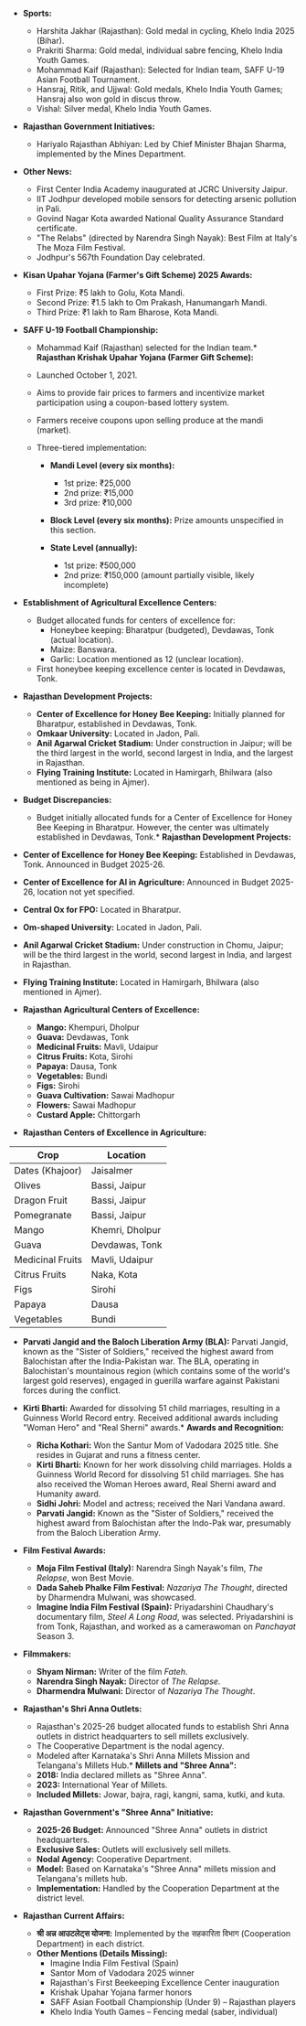 *   **Sports:**
    *   Harshita Jakhar (Rajasthan): Gold medal in cycling, Khelo India 2025 (Bihar).
    *   Prakriti Sharma: Gold medal, individual sabre fencing, Khelo India Youth Games.
    *   Mohammad Kaif (Rajasthan): Selected for Indian team, SAFF U-19 Asian Football Tournament.
    *   Hansraj, Ritik, and Ujjwal: Gold medals, Khelo India Youth Games; Hansraj also won gold in discus throw.
    *   Vishal: Silver medal, Khelo India Youth Games.

*   **Rajasthan Government Initiatives:**
    *   Hariyalo Rajasthan Abhiyan: Led by Chief Minister Bhajan Sharma, implemented by the Mines Department.

*   **Other News:**
    *   First Center India Academy inaugurated at JCRC University Jaipur.
    *   IIT Jodhpur developed mobile sensors for detecting arsenic pollution in Pali.
    *   Govind Nagar Kota awarded National Quality Assurance Standard certificate.
    *   "The Relabs" (directed by Narendra Singh Nayak): Best Film at Italy's The Moza Film Festival.
    *   Jodhpur's 567th Foundation Day celebrated.

*   **Kisan Upahar Yojana (Farmer's Gift Scheme) 2025 Awards:**
    *   First Prize: ₹5 lakh to Golu, Kota Mandi.
    *   Second Prize: ₹1.5 lakh to Om Prakash, Hanumangarh Mandi.
    *   Third Prize: ₹1 lakh to Ram Bharose, Kota Mandi.

*   **SAFF U-19 Football Championship:**
    *   Mohammad Kaif (Rajasthan) selected for the Indian team.*   **Rajasthan Krishak Upahar Yojana (Farmer Gift Scheme):**

    *   Launched October 1, 2021.
    *   Aims to provide fair prices to farmers and incentivize market participation using a coupon-based lottery system.
    *   Farmers receive coupons upon selling produce at the mandi (market).
    *   Three-tiered implementation:

        *   **Mandi Level (every six months):**

            *   1st prize: ₹25,000
            *   2nd prize: ₹15,000
            *   3rd prize: ₹10,000
        *   **Block Level (every six months):** Prize amounts unspecified in this section.
        *   **State Level (annually):**

            *   1st prize: ₹500,000
            *   2nd prize: ₹150,000 (amount partially visible, likely incomplete)
*   **Establishment of Agricultural Excellence Centers:**

    *   Budget allocated funds for centers of excellence for:
        *   Honeybee keeping: Bharatpur (budgeted), Devdawas, Tonk (actual location).
        *   Maize: Banswara.
        *   Garlic: Location mentioned as 12 (unclear location).
    *   First honeybee keeping excellence center is located in Devdawas, Tonk.
*   **Rajasthan Development Projects:**

    *   **Center of Excellence for Honey Bee Keeping:** Initially planned for Bharatpur, established in Devdawas, Tonk.
    *   **Omkaar University:** Located in Jadon, Pali.
    *   **Anil Agarwal Cricket Stadium:** Under construction in Jaipur; will be the third largest in the world, second largest in India, and the largest in Rajasthan.
    *   **Flying Training Institute:** Located in Hamirgarh, Bhilwara (also mentioned as being in Ajmer).
*   **Budget Discrepancies:**

    *   Budget initially allocated funds for a Center of Excellence for Honey Bee Keeping in Bharatpur. However, the center was ultimately established in Devdawas, Tonk.* **Rajasthan Development Projects:**

  * **Center of Excellence for Honey Bee Keeping:** Established in Devdawas, Tonk. Announced in Budget 2025-26.
  * **Center of Excellence for AI in Agriculture:** Announced in Budget 2025-26, location not yet specified.
  * **Central Ox for FPO:** Located in Bharatpur.
  * **Om-shaped University:** Located in Jadon, Pali.
  * **Anil Agarwal Cricket Stadium:** Under construction in Chomu, Jaipur; will be the third largest in the world, second largest in India, and largest in Rajasthan.
  * **Flying Training Institute:** Located in Hamirgarh, Bhilwara (also mentioned in Ajmer).

* **Rajasthan Agricultural Centers of Excellence:**

  * **Mango:** Khempuri, Dholpur
  * **Guava:** Devdawas, Tonk
  * **Medicinal Fruits:** Mavli, Udaipur
  * **Citrus Fruits:** Kota, Sirohi
  * **Papaya:** Dausa, Tonk
  * **Vegetables:** Bundi
  * **Figs:** Sirohi
  * **Guava Cultivation:** Sawai Madhopur
  * **Flowers:** Sawai Madhopur
  * **Custard Apple:** Chittorgarh

* **Rajasthan Centers of Excellence in Agriculture:**

| Crop          | Location          |
|---------------|-------------------|
| Dates (Khajoor)| Jaisalmer         |
| Olives         | Bassi, Jaipur     |
| Dragon Fruit   | Bassi, Jaipur     |
| Pomegranate    | Bassi, Jaipur     |
| Mango          | Khemri, Dholpur   |
| Guava          | Devdawas, Tonk    |
| Medicinal Fruits | Mavli, Udaipur    |
| Citrus Fruits  | Naka, Kota        |
| Figs           | Sirohi            |
| Papaya         | Dausa             |
| Vegetables     | Bundi             |

* **Parvati Jangid and the Baloch Liberation Army (BLA):** Parvati Jangid, known as the "Sister of Soldiers," received the highest award from Balochistan after the India-Pakistan war. The BLA, operating in Balochistan's mountainous region (which contains some of the world's largest gold reserves), engaged in guerilla warfare against Pakistani forces during the conflict.

* **Kirti Bharti:** Awarded for dissolving 51 child marriages, resulting in a Guinness World Record entry. Received additional awards including "Woman Hero" and "Real Sherni" awards.*   **Awards and Recognition:**
    *   **Richa Kothari:** Won the Santur Mom of Vadodara 2025 title. She resides in Gujarat and runs a fitness center.
    *   **Kirti Bharti:** Known for her work dissolving child marriages. Holds a Guinness World Record for dissolving 51 child marriages. She has also received the Woman Heroes award, Real Sherni award and Humanity award.
    *   **Sidhi Johri:** Model and actress; received the Nari Vandana award.
    *   **Parvati Jangid:** Known as the "Sister of Soldiers," received the highest award from Balochistan after the Indo-Pak war, presumably from the Baloch Liberation Army.

*   **Film Festival Awards:**
    *   **Moja Film Festival (Italy):** Narendra Singh Nayak's film, *The Relapse*, won Best Movie.
    *   **Dada Saheb Phalke Film Festival:** *Nazariya The Thought*, directed by Dharmendra Mulwani, was showcased.
    *   **Imagine India Film Festival (Spain):** Priyadarshini Chaudhary's documentary film, *Steel A Long Road*, was selected. Priyadarshini is from Tonk, Rajasthan, and worked as a camerawoman on *Panchayat* Season 3.

*   **Filmmakers:**
    *   **Shyam Nirman:** Writer of the film *Fateh*.
    *   **Narendra Singh Nayak:** Director of *The Relapse*.
    *   **Dharmendra Mulwani:** Director of *Nazariya The Thought*.

*   **Rajasthan's Shri Anna Outlets:**
    *   Rajasthan's 2025-26 budget allocated funds to establish Shri Anna outlets in district headquarters to sell millets exclusively.
    *   The Cooperative Department is the nodal agency.
    *   Modeled after Karnataka's Shri Anna Millets Mission and Telangana's Millets Hub.* **Millets and "Shree Anna":**
    *   **2018:** India declared millets as "Shree Anna".
    *   **2023:** International Year of Millets.
    *   **Included Millets:** Jowar, bajra, ragi, kangni, sama, kutki, and kuta.

* **Rajasthan Government's "Shree Anna" Initiative:**
    *   **2025-26 Budget:** Announced "Shree Anna" outlets in district headquarters.
    *   **Exclusive Sales:** Outlets will exclusively sell millets.
    *   **Nodal Agency:** Cooperative Department.
    *   **Model:** Based on Karnataka's "Shree Anna" millets mission and Telangana's millets hub.
    *   **Implementation:** Handled by the Cooperation Department at the district level.

* **Rajasthan Current Affairs:**
    *   **श्री अन्न आउटलेट्स योजना:** Implemented by the सहकारिता विभाग (Cooperation Department) in each district.
    *   **Other Mentions (Details Missing):**
        *   Imagine India Film Festival (Spain)
        *   Santor Mom of Vadodara 2025 winner
        *   Rajasthan's First Beekeeping Excellence Center inauguration
        *   Krishak Upahar Yojana farmer honors
        *   SAFF Asian Football Championship (Under 9) – Rajasthan players
        *   Khelo India Youth Games – Fencing medal (saber, individual)
